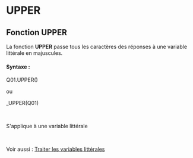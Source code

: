 # UPPER

## Fonction UPPER

La fonction **UPPER** passe tous les caractères des réponses à une variable littérale en majuscules.

#### Syntaxe :&nbsp;

Q01.UPPER()

ou

\_UPPER(Q01)

&nbsp;

S'applique à une variable littérale

&nbsp;

Voir aussi : [Traiter les variables littérales](<Traiterlesvariableslitterales.md>)